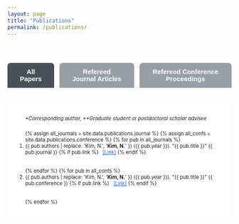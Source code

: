```yaml
---
layout: page
title: "Publications"
permalink: /publications/
---
```


<style>
.pub-cat-btns {
  display: flex;
  gap: 12px;
  justify-content: center;
  margin-bottom: 32px;
}
.pub-cat-btn {
  background: #868e96;
  color: #fff;
  border: none;
  border-radius: 7px 7px 0 0;
  font-weight: 600;
  font-size: 1.05em;
  padding: 12px 28px;
  cursor: pointer;
  opacity: 0.85;
}
.pub-cat-btn.active, .pub-cat-btn:hover {
  background: #495057;
  opacity: 1;
}
.pub-list {
  max-width: 1100px;
  margin: 0 auto 60px auto;
  background: #fff;
  border-radius: 8px;
  padding: 30px 40px;
  font-size: 0.8em;
}
.pub-list li { margin-bottom: 28px; }
@media (max-width: 850px) {
  .pub-list { padding: 20px 6vw; }
}
</style>

<div style="padding:44px 0 0 0;">
  <div class="pub-cat-btns">
    <button class="pub-cat-btn active" onclick="showPubs('all')">All Papers</button>
    <button class="pub-cat-btn" onclick="showPubs('journal')">Refereed Journal Articles</button>
    <button class="pub-cat-btn" onclick="showPubs('conference')">Refereed Conference Proceedings</button>
  </div>

  <!-- All Papers List -->
<ol id="pub-all" class="pub-list">
  <div style="font-size:1em; margin-bottom:20px;">
    <i>*Corresponding author, **Graduate student or postdoctoral scholar advisee</i>
  </div>
  {% assign all_journals = site.data.publications.journal %}
  {% assign all_confs = site.data.publications.conference %}
  {% for pub in all_journals %}
    <li>
      {{ pub.authors | replace: 'Kim, N.', '<b>Kim, N.</b>' }} ({{ pub.year }}).
      “{{ pub.title }}”
      {{ pub.journal }}
      {% if pub.link %}
        <a href="{{ pub.link }}" target="_blank" style="margin-left:6px; color:#2563eb;">[Link]</a>
      {% endif %}
    </li>
  {% endfor %}
  {% for pub in all_confs %}
    <li>
      {{ pub.authors | replace: 'Kim, N.', '<b>Kim, N.</b>' }} ({{ pub.year }}).
      “{{ pub.title }}”
      {{ pub.conference }}
      {% if pub.link %}
        <a href="{{ pub.link }}" target="_blank" style="margin-left:6px; color:#2563eb;">[Link]</a>
      {% endif %}
    </li>
  {% endfor %}
</ol>

  <!-- Journal Only -->
<ol id="pub-journal" class="pub-list" style="display:none;">
  <div style="font-size:1em; margin-bottom:20px;">
    <i>*Corresponding author, **Graduate student or postdoctoral scholar advisee</i>
  </div>
  {% for pub in site.data.publications.journal %}
    <li>
      {{ pub.authors | replace: 'Kim, N.', '<b>Kim, N.</b>' }} ({{ pub.year }}).
      “{{ pub.title }}”
      {{ pub.journal }}
      {% if pub.link %}
        <a href="{{ pub.link }}" target="_blank" style="margin-left:6px; color:#2563eb;">[Link]</a>
      {% endif %}
    </li>
  {% endfor %}
</ol>

<!-- Conference Only -->
<ol id="pub-conference" class="pub-list" style="display:none;">
  <div style="font-size:1em; margin-bottom:20px;">
    <i>*Corresponding author, **Graduate student or postdoctoral scholar advisee</i>
  </div>
  {% for pub in site.data.publications.conference %}
    <li>
      {{ pub.authors | replace: 'Kim, N.', '<b>Kim, N.</b>' }} ({{ pub.year }}).
      “{{ pub.title }}”
      {{ pub.conference }}
      {% if pub.link %}
        <a href="{{ pub.link }}" target="_blank" style="margin-left:6px; color:#2563eb;">[Link]</a>
      {% endif %}
    </li>
  {% endfor %}
</ol>

<script>
function showPubs(cat) {
  document.getElementById('pub-all').style.display = cat === 'all' ? '' : 'none';
  document.getElementById('pub-journal').style.display = cat === 'journal' ? '' : 'none';
  document.getElementById('pub-conference').style.display = cat === 'conference' ? '' : 'none';
  var btns = document.querySelectorAll('.pub-cat-btn');
  btns.forEach(function(b, i){
    b.classList.remove('active');
    if ((cat === 'all' && i===0) || (cat==='journal' && i===1) || (cat==='conference' && i===2)) b.classList.add('active');
  });
}
</script>
